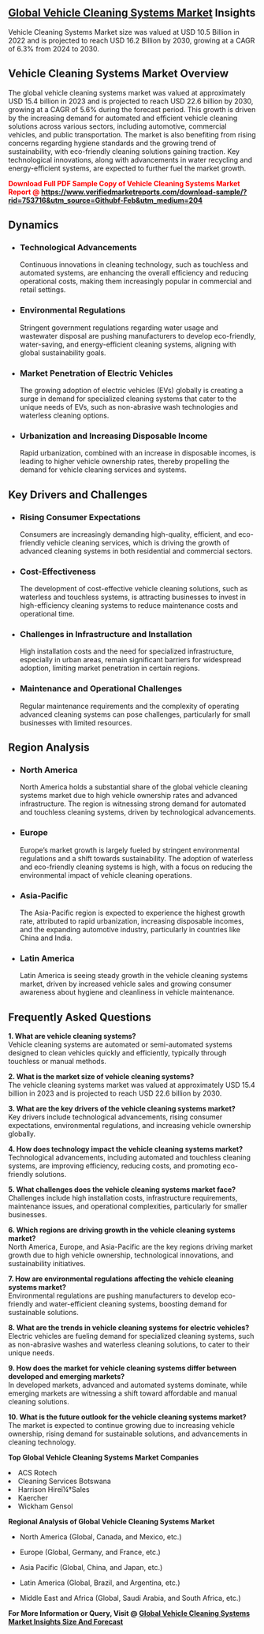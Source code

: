 <h2><a href="https://www.verifiedmarketreports.com/download-sample/?rid=753716&amp;utm_source=Githubf&amp;utm_medium=204" target="_blank">Global Vehicle Cleaning Systems Market</a> Insights</h2><p>Vehicle Cleaning Systems Market size was valued at USD 10.5 Billion in 2022 and is projected to reach USD 16.2 Billion by 2030, growing at a CAGR of 6.3% from 2024 to 2030.</p><p> <h2>Vehicle Cleaning Systems Market Overview</h2> <p>The global vehicle cleaning systems market was valued at approximately USD 15.4 billion in 2023 and is projected to reach USD 22.6 billion by 2030, growing at a CAGR of 5.6% during the forecast period. This growth is driven by the increasing demand for automated and efficient vehicle cleaning solutions across various sectors, including automotive, commercial vehicles, and public transportation. The market is also benefiting from rising concerns regarding hygiene standards and the growing trend of sustainability, with eco-friendly cleaning solutions gaining traction. Key technological innovations, along with advancements in water recycling and energy-efficient systems, are expected to further fuel the market growth.</p> <p><strong><p><span class=""><span style="color: #ff0000;"><strong>Download Full PDF Sample Copy of Vehicle Cleaning Systems Market Report</strong> @ </span><a href="https://www.verifiedmarketreports.com/download-sample/?rid=753716&amp;utm_source=Githubf-Feb&amp;utm_medium=204" target="_blank">https://www.verifiedmarketreports.com/download-sample/?rid=753716&amp;utm_source=Githubf-Feb&amp;utm_medium=204</a></span></p></strong></p> <h2>Dynamics</h2> <ul> <li><h3>Technological Advancements</h3> Continuous innovations in cleaning technology, such as touchless and automated systems, are enhancing the overall efficiency and reducing operational costs, making them increasingly popular in commercial and retail settings.</li> <li><h3>Environmental Regulations</h3> Stringent government regulations regarding water usage and wastewater disposal are pushing manufacturers to develop eco-friendly, water-saving, and energy-efficient cleaning systems, aligning with global sustainability goals.</li> <li><h3>Market Penetration of Electric Vehicles</h3> The growing adoption of electric vehicles (EVs) globally is creating a surge in demand for specialized cleaning systems that cater to the unique needs of EVs, such as non-abrasive wash technologies and waterless cleaning options.</li> <li><h3>Urbanization and Increasing Disposable Income</h3> Rapid urbanization, combined with an increase in disposable incomes, is leading to higher vehicle ownership rates, thereby propelling the demand for vehicle cleaning services and systems.</li> </ul> <h2>Key Drivers and Challenges</h2> <ul> <li><h3>Rising Consumer Expectations</h3> Consumers are increasingly demanding high-quality, efficient, and eco-friendly vehicle cleaning services, which is driving the growth of advanced cleaning systems in both residential and commercial sectors.</li> <li><h3>Cost-Effectiveness</h3> The development of cost-effective vehicle cleaning solutions, such as waterless and touchless systems, is attracting businesses to invest in high-efficiency cleaning systems to reduce maintenance costs and operational time.</li> <li><h3>Challenges in Infrastructure and Installation</h3> High installation costs and the need for specialized infrastructure, especially in urban areas, remain significant barriers for widespread adoption, limiting market penetration in certain regions.</li> <li><h3>Maintenance and Operational Challenges</h3> Regular maintenance requirements and the complexity of operating advanced cleaning systems can pose challenges, particularly for small businesses with limited resources.</li> </ul> <h2>Region Analysis</h2> <ul> <li><h3>North America</h3> North America holds a substantial share of the global vehicle cleaning systems market due to high vehicle ownership rates and advanced infrastructure. The region is witnessing strong demand for automated and touchless cleaning systems, driven by technological advancements.</li> <li><h3>Europe</h3> Europe’s market growth is largely fueled by stringent environmental regulations and a shift towards sustainability. The adoption of waterless and eco-friendly cleaning systems is high, with a focus on reducing the environmental impact of vehicle cleaning operations.</li> <li><h3>Asia-Pacific</h3> The Asia-Pacific region is expected to experience the highest growth rate, attributed to rapid urbanization, increasing disposable incomes, and the expanding automotive industry, particularly in countries like China and India.</li> <li><h3>Latin America</h3> Latin America is seeing steady growth in the vehicle cleaning systems market, driven by increased vehicle sales and growing consumer awareness about hygiene and cleanliness in vehicle maintenance.</li> </ul> <h2>Frequently Asked Questions</h2> <p><strong>1. What are vehicle cleaning systems?</strong><br>Vehicle cleaning systems are automated or semi-automated systems designed to clean vehicles quickly and efficiently, typically through touchless or manual methods.</p> <p><strong>2. What is the market size of vehicle cleaning systems?</strong><br>The vehicle cleaning systems market was valued at approximately USD 15.4 billion in 2023 and is projected to reach USD 22.6 billion by 2030.</p> <p><strong>3. What are the key drivers of the vehicle cleaning systems market?</strong><br>Key drivers include technological advancements, rising consumer expectations, environmental regulations, and increasing vehicle ownership globally.</p> <p><strong>4. How does technology impact the vehicle cleaning systems market?</strong><br>Technological advancements, including automated and touchless cleaning systems, are improving efficiency, reducing costs, and promoting eco-friendly solutions.</p> <p><strong>5. What challenges does the vehicle cleaning systems market face?</strong><br>Challenges include high installation costs, infrastructure requirements, maintenance issues, and operational complexities, particularly for smaller businesses.</p> <p><strong>6. Which regions are driving growth in the vehicle cleaning systems market?</strong><br>North America, Europe, and Asia-Pacific are the key regions driving market growth due to high vehicle ownership, technological innovations, and sustainability initiatives.</p> <p><strong>7. How are environmental regulations affecting the vehicle cleaning systems market?</strong><br>Environmental regulations are pushing manufacturers to develop eco-friendly and water-efficient cleaning systems, boosting demand for sustainable solutions.</p> <p><strong>8. What are the trends in vehicle cleaning systems for electric vehicles?</strong><br>Electric vehicles are fueling demand for specialized cleaning systems, such as non-abrasive washes and waterless cleaning solutions, to cater to their unique needs.</p> <p><strong>9. How does the market for vehicle cleaning systems differ between developed and emerging markets?</strong><br>In developed markets, advanced and automated systems dominate, while emerging markets are witnessing a shift toward affordable and manual cleaning solutions.</p> <p><strong>10. What is the future outlook for the vehicle cleaning systems market?</strong><br>The market is expected to continue growing due to increasing vehicle ownership, rising demand for sustainable solutions, and advancements in cleaning technology.</p> </p><p><strong>Top Global Vehicle Cleaning Systems Market Companies</strong></p><div data-test-id=""><p><li>ACS Rotech</li><li> Cleaning Services Botswana</li><li> Harrison Hireï¼†Sales</li><li> Kaercher</li><li> Wickham Gensol</li></p><div><strong>Regional Analysis of&nbsp;Global Vehicle Cleaning Systems Market</strong></div><ul><li dir="ltr"><p dir="ltr">North America&nbsp;(Global, Canada, and Mexico, etc.)</p></li><li dir="ltr"><p dir="ltr">Europe (Global, Germany, and France, etc.)</p></li><li dir="ltr"><p dir="ltr">Asia Pacific&nbsp;(Global, China, and Japan, etc.)</p></li><li dir="ltr"><p dir="ltr">Latin America&nbsp;(Global, Brazil, and Argentina, etc.)</p></li><li dir="ltr">Middle East and Africa&nbsp;(Global, Saudi Arabia, and South Africa, etc.)</li></ul><p><strong>For More Information or Query, Visit @&nbsp;</strong><strong><a href="https://www.verifiedmarketreports.com/product/vehicle-cleaning-systems-market/?utm_source=Githubf&amp;utm_medium=204" target="_blank">Global Vehicle Cleaning Systems Market Insights Size And Forecast</a></strong></p></div>
